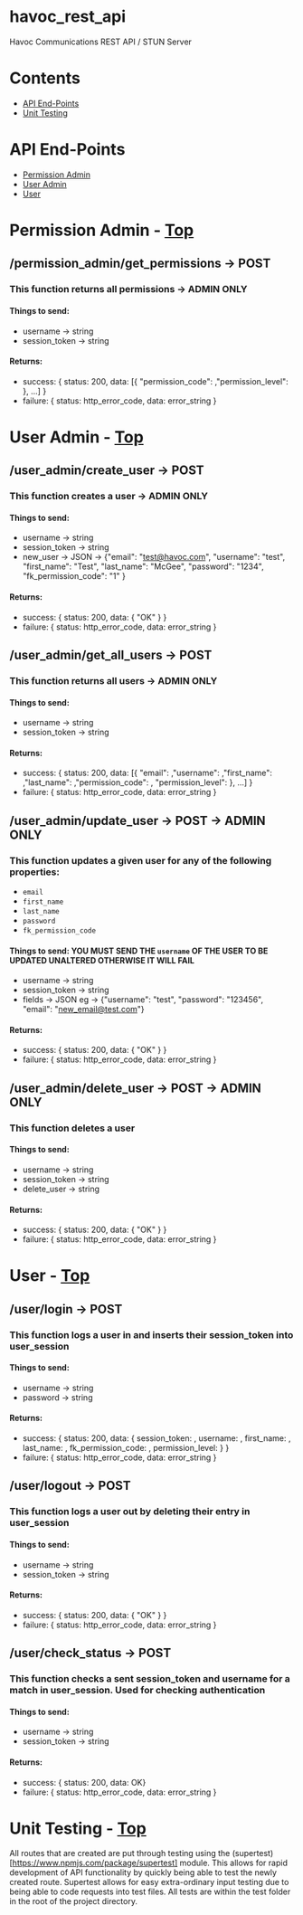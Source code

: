 # havoc_rest_api
Havoc Communications REST API / STUN Server

# Contents
* [API End-Points](#api-end-points)
* [Unit Testing](#unit-testing---top)

# API End-Points
* [Permission Admin](#permission-admin---top)
* [User Admin](#user-admin---top)
* [User](#user---top)

# Permission Admin - [Top](#contents)
## /permission_admin/get_permissions -> POST
### This function returns all permissions -> ADMIN ONLY
#### Things to send:
* username -> string
* session_token -> string
#### Returns:
* success: { status: 200, data: [{ "permission_code": ,"permission_level": }, ...] }
* failure: { status: http_error_code, data: error_string }

# User Admin - [Top](#contents)
## /user_admin/create_user -> POST
### This function creates a user -> ADMIN ONLY
#### Things to send:
* username -> string
* session_token -> string
* new_user -> JSON -> {"email": "test@havoc.com", "username": "test", "first_name": "Test", "last_name": "McGee", "password": "1234", "fk_permission_code": "1" }
#### Returns:
* success: { status: 200, data: { "OK" } }
* failure: { status: http_error_code, data: error_string }

## /user_admin/get_all_users -> POST
### This function returns all users -> ADMIN ONLY
#### Things to send:
* username -> string
* session_token -> string
#### Returns:
* success: { status: 200, data: [{ "email": ,"username": ,"first_name": ,"last_name": ,"permission_code": , "permission_level": }, ...] }
* failure: { status: http_error_code, data: error_string }

## /user_admin/update_user -> POST -> ADMIN ONLY
### This function updates a given user for any of the following properties:
* `email`
* `first_name`
* `last_name`
* `password`
* `fk_permission_code`
#### Things to send: YOU MUST SEND THE `username` OF THE USER TO BE UPDATED UNALTERED OTHERWISE IT WILL FAIL
* username -> string
* session_token -> string
* fields -> JSON eg -> {"username": "test", "password": "123456", "email": "new_email@test.com"}
#### Returns:
* success: { status: 200, data: { "OK" } }
* failure: { status: http_error_code, data: error_string }

## /user_admin/delete_user -> POST -> ADMIN ONLY
### This function deletes a user
#### Things to send:
* username -> string
* session_token -> string
* delete_user -> string
#### Returns:
* success: { status: 200, data: { "OK" } }
* failure: { status: http_error_code, data: error_string }

# User - [Top](#contents)
## /user/login -> POST
### This function logs a user in and inserts their session_token into user_session
#### Things to send:
* username -> string
* password -> string
#### Returns:
* success: { status: 200, data: { session_token: <string>, username: <string>, first_name: <string>, last_name: <string>, fk_permission_code: <int>, permission_level: <string> } }
* failure: { status: http_error_code, data: error_string }

## /user/logout -> POST
### This function logs a user out by deleting their entry in user_session
#### Things to send:
* username -> string
* session_token -> string
#### Returns:
* success: { status: 200, data: { "OK" } }
* failure: { status: http_error_code, data: error_string }

## /user/check_status -> POST
### This function checks a sent session_token and username for a match in user_session. Used for checking authentication
#### Things to send:
* username -> string
* session_token -> string
#### Returns:
* success: { status: 200, data: OK}
* failure: { status: http_error_code, data: error_string }

# Unit Testing - [Top](#contents)
All routes that are created are put through testing using the (supertest)[https://www.npmjs.com/package/supertest] module. This allows for rapid development of API functionality by quickly being able to test the newly created route. Supertest allows for easy extra-ordinary input testing due to being able to code requests into test files. All tests are within the test folder in the root of the project directory.
